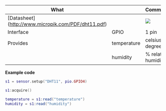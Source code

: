 

| What         |             | Comments                   |
|--------------|-------------|----------------------------|
| [Datasheet] (http://www.micropik.com/PDF/dht11.pdf)    |             | ![](http://whitecatboard.org/git/dht11.jpg)                           |
| Interface    | GPIO        | 1 pin                      |
| Provides     | temperature | celsius degrees            |
|              | humidity    | % relative humidity        |


**Example code**

```lua
s1 = sensor.setup("DHT11", pio.GPIO4)

s1:acquire()

temperature = s1:read("temperature")
humidity = s1:read("humidity")
```